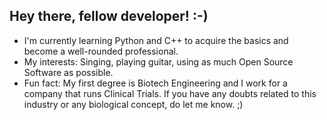## Hey there, fellow developer! :-)

- I'm currently learning Python and C++ to acquire the basics and become a well-rounded professional.
- My interests: Singing, playing guitar, using as much Open Source Software as possible.
- Fun fact: My first degree is Biotech Engineering and I work for a company that runs Clinical Trials. If you have any doubts related to this industry or any biological concept, do let me know. ;)

<!--
**shadownbones62/shadownbones62** is a ✨ _special_ ✨ repository because its `README.md` (this file) appears on your GitHub profile.

Here are some ideas to get you started:

- 🔭 I’m currently working on ...
- 🌱 I’m currently learning ...
- 👯 I’m looking to collaborate on ...
- 🤔 I’m looking for help with ...
- 💬 Ask me about ...
- 📫 How to reach me: ...
- 😄 Pronouns: ...
- ⚡ Fun fact: ...
-->
